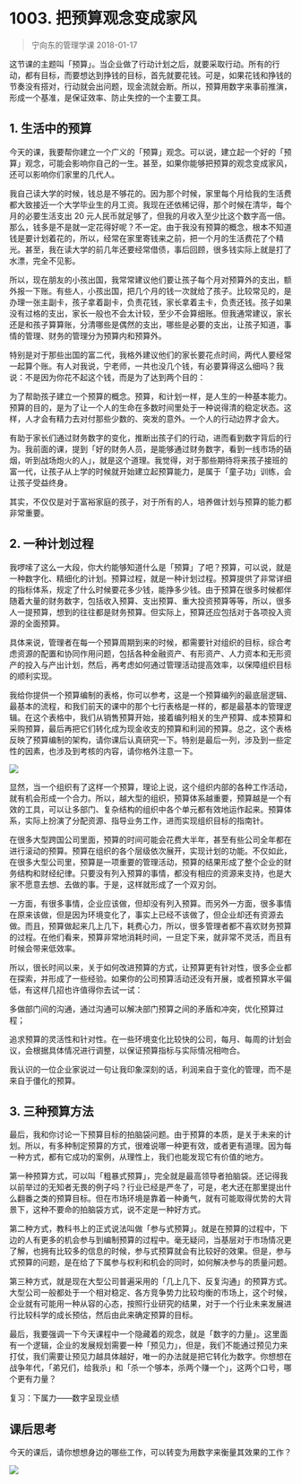 # 1003. 把预算观念变成家风
> 宁向东的管理学课
2018-01-17

这节课的主题叫「预算」。当企业做了行动计划之后，就要采取行动。所有的行动，都有目标，而要想达到挣钱的目标，首先就要花钱。可是，如果花钱和挣钱的节奏没有搭对，行动就会出问题，现金流就会断。所以，预算用数字来事前推演，形成一个基准，是保证效率、防止失控的一个主要工具。

## 1. 生活中的预算
今天的课，我要帮你建立一个广义的「预算」观念。可以说，建立起一个好的「预算」观念，可能会影响你自己的一生。甚至，如果你能够把预算的观念变成家风，还可以影响你们家里的几代人。

我自己读大学的时候，钱总是不够花的。因为那个时候，家里每个月给我的生活费都大致接近一个大学毕业生的月工资。我现在还依稀记得，那个时候在清华，每个月的必要生活支出 20 元人民币就足够了，但我的月收入至少比这个数字高一倍。那么，钱多是不是就一定花得好呢？不一定。由于我没有预算的概念，根本不知道钱是要计划着花的，所以，经常在家里寄钱来之前，把一个月的生活费花了个精光。甚至，我在读大学的前几年还要经常借债，事后回顾，很多钱实际上就是打了水漂，完全不见影。

所以，现在朋友的小孩出国，我常常建议他们要让孩子每个月对预算外的支出，额外报一下账。有些人，小孩出国，把几个月的钱一次就给了孩子。比较常见的，是办理一张主副卡，孩子拿着副卡，负责花钱，家长拿着主卡，负责还钱。孩子如果没有过格的支出，家长一般也不会太计较，至少不会算细账。但我通常建议，家长还是和孩子算算账，分清哪些是偶然的支出，哪些是必要的支出，让孩子知道，事情的管理、财务的管理分为预算内和预算外。

特别是对于那些出国的富二代，我格外建议他们的家长要花点时间，两代人要经常一起算个账。有人对我说，宁老师，一共也没几个钱，有必要算得这么细吗？我说：不是因为你花不起这个钱，而是为了达到两个目的：

为了帮助孩子建立一个预算的概念。预算，和计划一样，是人生的一种基本能力。预算的目的，是为了让一个人的生命在多数时间里处于一种说得清的稳定状态。这样，人才会有精力去对付那些少数的、突发的意外。一个人的行动边界才会大。

有助于家长们通过财务数字的变化，推断出孩子们的行动，进而看到数字背后的行为。我前面的课，提到「好的财务人员，是能够通过财务数字，看到一线市场的硝烟，听到战场炮火的人」，就是这个道理。我觉得，对于那些期待将来孩子接班的富一代，让孩子从上学的时候就开始建立起预算能力，是属于「童子功」训练，会让孩子受益终身。

其实，不仅仅是对于富裕家庭的孩子，对于所有的人，培养做计划与预算的能力都非常重要。

## 2. 一种计划过程
我啰嗦了这么一大段，你大约能够知道什么是「预算」了吧？预算，可以说，就是一种数字化、精细化的计划。预算过程，就是一种计划过程。预算提供了非常详细的指标体系，规定了什么时候要花多少钱，能挣多少钱。由于预算在很多时候都伴随着大量的财务数字，包括收入预算、支出预算、重大投资预算等等，所以，很多人一提预算，想到的往往都是财务预算。但实际上，预算还应包括对于各项投入资源的全面预算。

具体来说，管理者在每一个预算周期到来的时候，都需要针对组织的目标，综合考虑资源的配置和协同作用问题，包括各种金融资产、有形资产、人力资本和无形资产的投入与产出计划，然后，再考虑如何通过管理活动提高效率，以保障组织目标的顺利实现。

我给你提供一个预算编制的表格，你可以参考，这是一个预算编列的最底层逻辑、最基本的流程，和我们前天的课中的那个七行表格是一样的，都是最基本的管理逻辑。在这个表格中，我们从销售预算开始，接着编列相关的生产预算、成本预算和采购预算，最后再把它们转化成为现金收支的预算和利润的预算。总之，这个表格反映了预算编制的架构，请你课后认真研究一下。特别是最后一列，涉及到一些定性的因素，也涉及到考核的内容，请你格外注意一下。

![](https://raw.githubusercontent.com/dalong0514/selfstudy/master/图片链接/宁向东/2019009.jpg)

显然，当一个组织有了这样一个预算，理论上说，这个组织内部的各种工作活动，就有机会形成一个合力。所以，越大型的组织，预算体系越重要，预算越是一个有效的工具，可以让多部门、复杂结构的组织中各个单元都有效地运作起来。预算体系，实际上扮演了分配资源、指导业务工作，进而实现组织目标的指南针。

在很多大型跨国公司里面，预算的时间可能会花费大半年，甚至有些公司全年都在进行滚动的预算。预算在组织的各个层级依次展开，实现计划的功能。不仅如此，在很多大型公司里，预算是一项重要的管理活动，预算的结果形成了整个企业的财务结构和财经纪律。只要没有列入预算的事情，都没有相应的资源来支持，也是大家不愿意去想、去做的事。于是，这样就形成了一个双刃剑。

一方面，有很多事情，企业应该做，但却没有列入预算。而另外一方面，很多事情在原来该做，但是因为环境变化了，事实上已经不该做了，但企业却还有资源去做。而且，预算做起来几上几下，耗费心力，所以，很多管理者都不喜欢财务预算的过程。在他们看来，预算非常地消耗时间，一旦定下来，就非常不灵活，而且有时候会带来低效率。

所以，很长时间以来，关于如何改进预算的方式，让预算更有针对性，很多企业都在探索，并形成了一些经验。如果你的公司预算活动还没有开展，或者预算水平偏低，有这样几招也许值得你去试一试：

多做部门间的沟通，通过沟通可以解决部门预算之间的矛盾和冲突，优化预算过程；

追求预算的灵活性和针对性。在一些环境变化比较快的公司，每月、每周的计划会议，会根据具体情况进行调整，以保证预算指标与实际情况相吻合。

我认识的一位企业家说过一句让我印象深刻的话，利润来自于变化的管理，而不是来自于僵化的预算。

## 3. 三种预算方法
最后，我和你讨论一下预算目标的拍脑袋问题。由于预算的本质，是关于未来的计划。所以，有多种制定预算的方式，很难说哪一种更有效，或者更有道理。因为每一种方式，都有它成功的案例，从理性上，我们也能发现它有价值的地方。

第一种预算方式，可以叫「粗暴式预算」，完全就是最高领导者拍脑袋。还记得我以前举过的无知者无畏的例子吗？行业已经是严冬了，可是，老大还在那里提出什么翻番之类的预算目标。但在市场环境是靠着一种勇气，就有可能取得优势的大背景下，这种不要命的拍脑袋方式，说不定是一种好方式。

第二种方式，教科书上的正式说法叫做「参与式预算」。就是在预算的过程中，下边的人有更多的机会参与到编制预算的过程中。毫无疑问，当基层对于市场情况更了解，也拥有比较多的信息的时候，参与式预算就会有比较好的效果。但是，参与式预算的问题，是在给了下属参与权利和机会的同时，如何解决参与的质量问题。

第三种方式，就是现在大型公司普遍采用的「几上几下、反复沟通」的预算方式。大型公司一般都处于一个相对稳定、各方竞争势力比较均衡的市场上，这个时候，企业就有可能用一种从容的心态，按照行业研究的结果，对于一个行业未来发展进行比较科学的成长预估，然后由此来确定预算的目标。

最后，我要强调一下今天课程中一个隐藏着的观念，就是「数字的力量」。这里面有一个逻辑，企业的发展规划需要一种「预见力」，但是，我们不能通过预见力来打仗，我们需要让预见力越具体越好，唯一的办法就是把它转化为数字。你想想在战争年代，「弟兄们，给我杀」和「杀一个够本，杀两个赚一个」，这两个口号，哪个更有力量？

复习：下属力——数字呈现业绩

## 课后思考
今天的课后，请你想想身边的哪些工作，可以转变为用数字来衡量其效果的工作？

![](https://raw.githubusercontent.com/dalong0514/selfstudy/master/图片链接/宁向东/2019008.jpg)